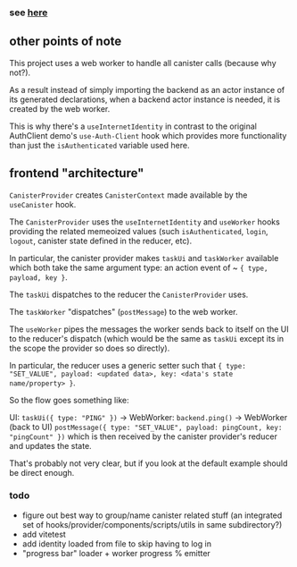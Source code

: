 ### see [here](../../README.md)

## other points of note

This project uses a web worker to handle all canister calls (because why not?).

As a result instead of simply importing the backend as an actor instance of its generated declarations, when a backend actor instance is needed, it is created by the web worker. 

This is why there's a `useInternetIdentity` in contrast to the original AuthClient demo's `use-Auth-Client` hook which provides more functionality than just the `isAuthenticated` variable used here. 
## frontend "architecture"

`CanisterProvider` creates `CanisterContext` made available by the `useCanister` hook.

The `CanisterProvider` uses the `useInternetIdentity` and `useWorker` hooks providing the related memeoized values (such `isAuthenticated`, `login`, `logout`, canister state defined in the reducer, etc). 

In particular, the canister provider makes `taskUi` and `taskWorker` available which both take the same argument type: an action event of ~ `{ type, payload, key }`.

The `taskUi` dispatches to the reducer the `CanisterProvider` uses. 

The `taskWorker` "dispatches" (`postMessage`) to the web worker. 

The `useWorker` pipes the messages the worker sends back to itself on the UI to the reducer's dispatch (which would be the same as `taskUi` except its in the scope the provider so does so directly).

In particular, the reducer uses a generic setter such that `{ type: "SET_VALUE", payload: <updated data>, key: <data's state name/property> }`.

So the flow goes something like:

UI: `taskUi({ type: "PING" })` -> WebWorker: `backend.ping()` -> WebWorker (back to UI) `postMessage({ type: "SET_VALUE", payload: pingCount, key: "pingCount" })` which is then received by the canister provider's reducer and updates the state. 

That's probably not very clear, but if you look at the default example should be direct enough. 

### todo

 - figure out best way to group/name canister related stuff (an integrated set of hooks/provider/components/scripts/utils in same subdirectory?)
 - add vitetest 
 - add identity loaded from file to skip having to log in
 - "progress bar" loader + worker progress % emitter

